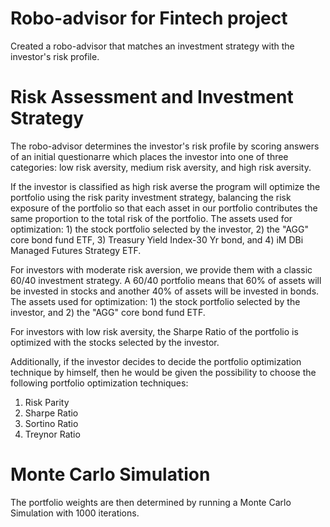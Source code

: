 # Robo-advisor for Fintech project

Created a robo-advisor that matches an investment strategy with the investor's risk profile. 

# Risk Assessment and Investment Strategy

The robo-advisor determines the investor's risk profile by scoring answers of an initial questionarre which places the investor into one of three categories: low risk aversity, medium risk aversity, and high risk aversity. 

If the investor is classified as high risk averse the program will optimize the portfolio using the risk parity investment strategy, balancing the risk exposure of the portfolio so that each asset in our portfolio contributes the same proportion to the total risk of the portfolio. The assets used for optimization: 1) the stock portfolio selected by the investor, 2) the "AGG" core bond fund ETF, 3) Treasury Yield Index-30 Yr bond, and 4) iM DBi Managed Futures Strategy ETF. 

For investors with moderate risk aversion, we provide them with a classic 60/40 investment strategy. A 60/40 portfolio means that 60% of assets will be invested in stocks and another 40% of assets will be invested in bonds. The assets used for optimization: 1) the stock portfolio selected by the investor, and 2) the "AGG" core bond fund ETF.

For investors with low risk aversity, the Sharpe Ratio of the portfolio is optimized with the stocks selected by the investor. 

Additionally, if the investor decides to decide the portfolio optimization technique by himself, then he would be given the possibility to choose the following portfolio optimization techniques: 
1.	Risk Parity
2.	Sharpe Ratio 
3.	Sortino Ratio 
4.	Treynor Ratio 

# Monte Carlo Simulation

The portfolio weights are then determined by running a Monte Carlo Simulation with 1000 iterations.

